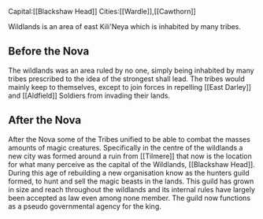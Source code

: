 Capital:[[Blackshaw Head]]
Cities:[[Wardle]],[[Cawthorn]]

Wildlands is an area of east Kili'Neya which is inhabited by many tribes. 

## Before the Nova
The wildlands was an area ruled by no one, simply being inhabited by many tribes prescribed to the idea of the strongest shall lead. The tribes would mainly keep to themselves, except to join forces in repelling [[East Darley]] and [[Aldfield]] Soldiers from invading their lands.

## After the Nova
After the Nova some of the Tribes unified to be able to combat the masses amounts of magic creatures. Specifically in the centre of the wildlands a new city was formed around a ruin from [[Tilmere]] that now is the location for what many perceive as the capital of the Wildlands, [[Blackshaw Head]]. During this age of rebuilding a new organisation know as the hunters guild formed, to hunt and sell the magic beasts in the lands. This guild has grown in size and reach throughout the wildlands and its internal rules have largely been accepted as law even among none member. The guild now functions as a pseudo governmental agency for the king.
